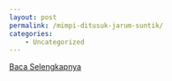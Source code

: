 ```yaml
---
layout: post
permalink: /mimpi-ditusuk-jarum-suntik/
categories:
    - Uncategorized
---
```


[Baca Selengkapnya](/07)